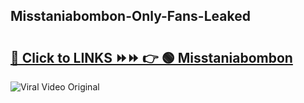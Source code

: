 
 ## Misstaniabombon-Only-Fans-Leaked

# <h2><a href="https://clipsfans.com/Misstaniabombon&ref=git">🔗 Click to LINKS ⏩⏩ 👉 🟢 Misstaniabombon </a></h2>

<a href="https://clipsfans.com/Misstaniabombon&ref=git" rel="nofollow" data-target="animated-image.originalLink"><img src="https://i.ibb.co.com/xMMVF88/686577567.gif" alt="Viral Video Original" style="max-width: 100%; display: inline-block;" data-target="animated-image.originalImage"></a>
